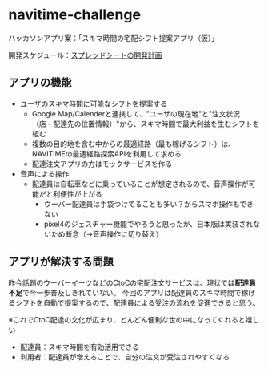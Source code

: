 # navitime-challenge

ハッカソンアプリ案：「スキマ時間の宅配シフト提案アプリ（仮）」

開発スケジュール：[スプレッドシートの開発計画](https://docs.google.com/spreadsheets/u/1/d/1JADgCvRZBICOabYKJMkdCKYy0vVKmNjFMdeH54cQFNw/edit?usp=drive_web&ouid=115497469233801365613)

## アプリの機能  
- ユーザのスキマ時間に可能なシフトを提案する
  - Google Map/Calenderと連携して、"ユーザの現在地"と"注文状況（店・配達先の位置情報）"から、スキマ時間で最大利益を生むシフトを組む
  - 複数の目的地を含む中からの最適経路（最も稼げるシフト）は、NAVITIMEの最適経路探索APIを利用して求める
  - 配達注文アプリの方はモックサービスを作る
- 音声による操作
  - 配達員は自転車などに乗っていることが想定されるので、音声操作が可能だと利便性が上がる
    - ウーバー配達員は手袋つけてることも多い？からスマホ操作もできない
    - pixel4のジェスチャー機能でやろうと思ったが、日本版は実装されないため断念（→音声操作に切り替え）
    

## アプリが解決する問題

昨今話題のウーバーイーツなどのCtoCの宅配注文サービスは、現状では**配達員不足**で今一歩普及しきれていない。
今回のアプリは配達員のスキマ時間で稼げるシフトを自動で提案するので、配達員による受注の流れを促進できると思う。

※これでCtoC配達の文化が広まり、どんどん便利な世の中になってくれると嬉しい

- 配達員：スキマ時間を有効活用できる
- 利用者：配達員が増えることで、自分の注文が受注されやすくなる
